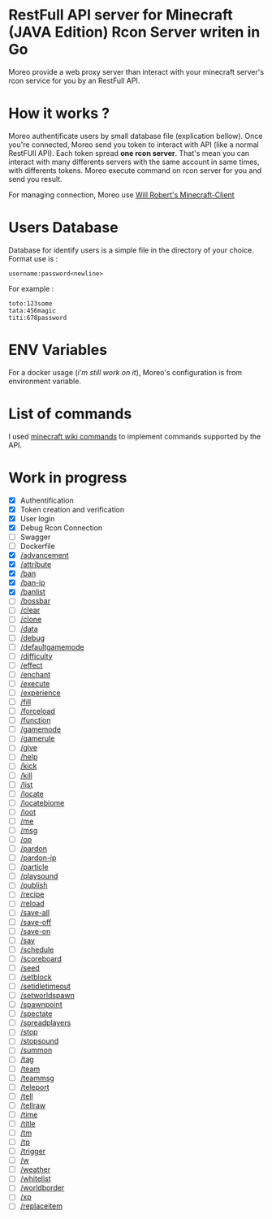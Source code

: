 # RestFull API server for Minecraft (JAVA Edition) Rcon Server writen in Go

Moreo provide a web proxy server than interact with your minecraft server's rcon service for you by an RestFull API.

# How it works ?
Moreo authentificate users by small database file (explication bellow).
Once you're connected, Moreo send you token to interact with API (like a normal RestFUll API).
Each token spread **one rcon server**. That's mean you can interact with many differents servers with the same account in same times, with differents tokens.
Moreo execute command on rcon server for you and send you result.

For managing connection, Moreo use [Will Robert's Minecraft-Client](github.com/willroberts/minecraft-client)

# Users Database
Database for identify users is a simple file in the directory of your choice. Format use is :
```
username:password<newline>
```

For example :
```
toto:123some
tata:456magic
titi:678password
```

# ENV Variables
For a docker usage (*i'm still work on it*), Moreo's configuration is from environment variable.

# List of commands
I used [minecraft wiki commands](https://minecraft.fandom.com/wiki/Commands) to implement commands supported by the API.

# Work in progress
- [x] Authentification
- [x] Token creation and verification
- [x] User login
- [x] Debug Rcon Connection
- [ ] Swagger
- [ ] Dockerfile
- [x] [/advancement](https://minecraft.fandom.com/wiki/Commands/advancement)
- [x] [/attribute](https://minecraft.fandom.com/wiki/Commands/attribute)
- [x] [/ban](https://minecraft.fandom.com/wiki/Commands/ban)
- [x] [/ban-ip](https://minecraft.fandom.com/wiki/Commands/ban#ban-ip)
- [x] [/banlist](https://minecraft.fandom.com/wiki/Commands/ban#banlist)
- [ ] [/bossbar](https://minecraft.fandom.com/wiki/Commands/bossbar)
- [ ] [/clear](https://minecraft.fandom.com/wiki/Commands/clear)
- [ ] [/clone](https://minecraft.fandom.com/wiki/Commands/clone)
- [ ] [/data](https://minecraft.fandom.com/wiki/Commands/data)
- [ ] [/debug](https://minecraft.fandom.com/wiki/Commands/debug)
- [ ] [/defaultgamemode](https://minecraft.fandom.com/wiki/Commands/defaultgamemode)
- [ ] [/difficulty](https://minecraft.fandom.com/wiki/Commands/difficulty)
- [ ] [/effect](https://minecraft.fandom.com/wiki/Commands/effect)
- [ ] [/enchant](https://minecraft.fandom.com/wiki/Commands/enchant)
- [ ] [/execute](https://minecraft.fandom.com/wiki/Commands/execute)
- [ ] [/experience](https://minecraft.fandom.com/wiki/Commands/experience)
- [ ] [/fill](https://minecraft.fandom.com/wiki/Commands/fill)
- [ ] [/forceload](https://minecraft.fandom.com/wiki/Commands/forceload)
- [ ] [/function](https://minecraft.fandom.com/wiki/Commands/function)
- [ ] [/gamemode](https://minecraft.fandom.com/wiki/Commands/gamemode)
- [ ] [/gamerule](https://minecraft.fandom.com/wiki/Commands/gamerule)
- [ ] [/give](https://minecraft.fandom.com/wiki/Commands/give)
- [ ] [/help](https://minecraft.fandom.com/wiki/Commands/help)
- [ ] [/kick](https://minecraft.fandom.com/wiki/Commands/kick)
- [ ] [/kill](https://minecraft.fandom.com/wiki/Commands/kick/kill)
- [ ] [/list](https://minecraft.fandom.com/wiki/Commands/kick/list)
- [ ] [/locate](https://minecraft.fandom.com/wiki/Commands/kick/locate)
- [ ] [/locatebiome](https://minecraft.fandom.com/wiki/Commands/kick/locatebiome)
- [ ] [/loot](https://minecraft.fandom.com/wiki/Commands/kick/loot)
- [ ] [/me](https://minecraft.fandom.com/wiki/Commands/kick/me)
- [ ] [/msg](https://minecraft.fandom.com/wiki/Commands/kick/msg)
- [ ] [/op](https://minecraft.fandom.com/wiki/Commands/kick/op)
- [ ] [/pardon](https://minecraft.fandom.com/wiki/Commands/kick/pardon)
- [ ] [/pardon-ip](https://minecraft.fandom.com/wiki/Commands/kick/pardon-ip)
- [ ] [/particle](https://minecraft.fandom.com/wiki/Commands/kick/particle)
- [ ] [/playsound](https://minecraft.fandom.com/wiki/Commands/kick/playsound)
- [ ] [/publish](https://minecraft.fandom.com/wiki/Commands/kick/publish)
- [ ] [/recipe](https://minecraft.fandom.com/wiki/Commands/kick/recipe)
- [ ] [/reload](https://minecraft.fandom.com/wiki/Commands/kick/reload)
- [ ] [/save-all](https://minecraft.fandom.com/wiki/Commands/kick/save-all)
- [ ] [/save-off](https://minecraft.fandom.com/wiki/Commands/kick/save-off)
- [ ] [/save-on](https://minecraft.fandom.com/wiki/Commands/kick/save-on)
- [ ] [/say](https://minecraft.fandom.com/wiki/Commands/kick/say)
- [ ] [/schedule](https://minecraft.fandom.com/wiki/Commands/kick/schedule)
- [ ] [/scoreboard](https://minecraft.fandom.com/wiki/Commands/kick/scoreboard)
- [ ] [/seed](https://minecraft.fandom.com/wiki/Commands/kick/seed)
- [ ] [/setblock](https://minecraft.fandom.com/wiki/Commands/kick/setblock)
- [ ] [/setidletimeout](https://minecraft.fandom.com/wiki/Commands/kick/setidletimeout)
- [ ] [/setworldspawn](https://minecraft.fandom.com/wiki/Commands/kick/setworldspawn)
- [ ] [/spawnpoint](https://minecraft.fandom.com/wiki/Commands/kick/spawnpoint)
- [ ] [/spectate](https://minecraft.fandom.com/wiki/Commands/kick/spectate)
- [ ] [/spreadplayers](https://minecraft.fandom.com/wiki/Commands/kick/spreadplayers)
- [ ] [/stop](https://minecraft.fandom.com/wiki/Commands/kick/stop)
- [ ] [/stopsound](https://minecraft.fandom.com/wiki/Commands/kick/stopsound)
- [ ] [/summon](https://minecraft.fandom.com/wiki/Commands/kick/summon)
- [ ] [/tag](https://minecraft.fandom.com/wiki/Commands/kick/tag)
- [ ] [/team](https://minecraft.fandom.com/wiki/Commands/kick/team)
- [ ] [/teammsg](https://minecraft.fandom.com/wiki/Commands/kick/teammsg)
- [ ] [/teleport](https://minecraft.fandom.com/wiki/Commands/kick/teleport)
- [ ] [/tell](https://minecraft.fandom.com/wiki/Commands/kick/tell)
- [ ] [/tellraw](https://minecraft.fandom.com/wiki/Commands/kick/tellraw)
- [ ] [/time](https://minecraft.fandom.com/wiki/Commands/kick/time)
- [ ] [/title](https://minecraft.fandom.com/wiki/Commands/kick/title)
- [ ] [/tm](https://minecraft.fandom.com/wiki/Commands/kick/tm)
- [ ] [/tp](https://minecraft.fandom.com/wiki/Commands/kick/tp)
- [ ] [/trigger](https://minecraft.fandom.com/wiki/Commands/kick/trigger)
- [ ] [/w](https://minecraft.fandom.com/wiki/Commands/kick/w)
- [ ] [/weather](https://minecraft.fandom.com/wiki/Commands/kick/weather)
- [ ] [/whitelist](https://minecraft.fandom.com/wiki/Commands/kick/whitelist)
- [ ] [/worldborder](https://minecraft.fandom.com/wiki/Commands/kick/worldborder)
- [ ] [/xp](https://minecraft.fandom.com/wiki/Commands/kick/xp)
- [ ] [/replaceitem](https://minecraft.fandom.com/wiki/Commands/kick/replaceitem)
